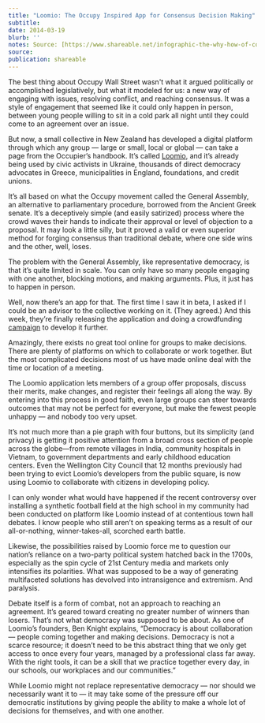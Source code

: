 ```yaml
---
title: "Loomio: The Occupy Inspired App for Consensus Decision Making"
subtitle: 
date: 2014-03-19
blurb: ''
notes: Source: [https://www.shareable.net/infographic-the-why-how-of-community-land-trusts/](https://www.shareable.net/infographic-the-why-how-of-community-land-trusts/ https://www.shareable.net/infographic-the-why-how-of-community-land-trusts/)
source: 
publication: shareable
---
```


The best thing about Occupy Wall Street wasn't what it argued politically or accomplished legislatively, but what it modeled for us: a new way of engaging with issues, resolving conflict, and reaching consensus. It was a style of engagement that seemed like it could only happen in person, between young people willing to sit in a cold park all night until they could come to an agreement over an issue.

But now, a small collective in New Zealand has developed a digital platform through which any group — large or small, local or global — can take a page from the Occupier’s handbook. It’s called [Loomio](https://loomio.org/), and it’s already being used by civic activists in Ukraine, thousands of direct democracy advocates in Greece, municipalities in England, foundations, and credit unions.

It’s all based on what the Occupy movement called the General Assembly, an alternative to parliamentary procedure, borrowed from the Ancient Greek senate. It’s a deceptively simple (and easily satirized) process where the crowd waves their hands to indicate their approval or level of objection to a proposal. It may look a little silly, but it proved a valid or even superior method for forging consensus than traditional debate, where one side wins and the other, well, loses.

The problem with the General Assembly, like representative democracy, is that it’s quite limited in scale. You can only have so many people engaging with one another, blocking motions, and making arguments. Plus, it just has to happen in person.

Well, now there’s an app for that. The first time I saw it in beta, I asked if I could be an advisor to the collective working on it. (They agreed.) And this week, they’re finally releasing the application and doing a crowdfunding [campaign](https://love.loomio.org/) to develop it further.

Amazingly, there exists no great tool online for groups to make decisions. There are plenty of platforms on which to collaborate or work together. But the most complicated decisions most of us have made online deal with the time or location of a meeting.

The Loomio application lets members of a group offer proposals, discuss their merits, make changes, and register their feelings all along the way. By entering into this process in good faith, even large groups can steer towards outcomes that may not be perfect for everyone, but make the fewest people unhappy — and nobody too very upset.

It’s not much more than a pie graph with four buttons, but its simplicity (and privacy) is getting it positive attention from a broad cross section of people across the globe—from remote villages in India, community hospitals in Vietnam, to government departments and early childhood education centers. Even the Wellington City Council that 12 months previously had been trying to evict Loomio’s developers from the public square, is now using Loomio to collaborate with citizens in developing policy.

I can only wonder what would have happened if the recent controversy over installing a synthetic football field at the high school in my community had been conducted on platform like Loomio instead of at contentious town hall debates. I know people who still aren’t on speaking terms as a result of our all-or-nothing, winner-takes-all, scorched earth battle.

Likewise, the possibilities raised by Loomio force me to question our nation’s reliance on a two-party political system hatched back in the 1700s, especially as the spin cycle of 21st Century media and markets only intensifies its polarities. What was supposed to be a way of generating multifaceted solutions has devolved into intransigence and extremism. And paralysis.

Debate itself is a form of combat, not an approach to reaching an agreement. It’s geared toward creating no greater number of winners than losers. That’s not what democracy was supposed to be about. As one of Loomio’s founders, Ben Knight explains, “Democracy is about collaboration — people coming together and making decisions. Democracy is not a scarce resource; it doesn’t need to be this abstract thing that we only get access to once every four years, managed by a professional class far away. With the right tools, it can be a skill that we practice together every day, in our schools, our workplaces and our communities.”

While Loomio might not replace representative democracy — nor should we necessarily want it to — it may take some of the pressure off our democratic institutions by giving people the ability to make a whole lot of decisions for themselves, and with one another.

